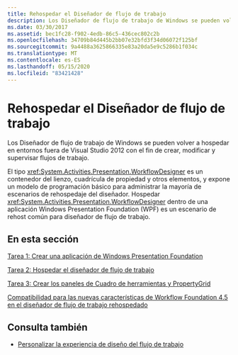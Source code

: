 ```yaml
---
title: Rehospedar el Diseñador de flujo de trabajo
description: Los Diseñador de flujo de trabajo de Windows se pueden volver a hospedar en entornos fuera de Visual Studio para crear, modificar y supervisar flujos de trabajo.
ms.date: 03/30/2017
ms.assetid: bec1fc28-f902-4edb-86c5-436cec802c2b
ms.openlocfilehash: 34709b84d445b2bb07e32bfd3f34d06072f125bf
ms.sourcegitcommit: 9a4488a3625866335e83a20da5e9c5286b1f034c
ms.translationtype: MT
ms.contentlocale: es-ES
ms.lasthandoff: 05/15/2020
ms.locfileid: "83421428"
---
```

# <a name="rehosting-the-workflow-designer"></a>Rehospedar el Diseñador de flujo de trabajo
Los Diseñador de flujo de trabajo de Windows se pueden volver a hospedar en entornos fuera de Visual Studio 2012 con el fin de crear, modificar y supervisar flujos de trabajo.

 El tipo <xref:System.Activities.Presentation.WorkflowDesigner> es un contenedor del lienzo, cuadrícula de propiedad y otros elementos, y expone un modelo de programación básico para administrar la mayoría de escenarios de rehospedaje del diseñador. Hospedar <xref:System.Activities.Presentation.WorkflowDesigner> dentro de una aplicación Windows Presentation Foundation (WPF) es un escenario de rehost común para diseñador de flujo de trabajo.

## <a name="in-this-section"></a>En esta sección
 [Tarea 1: Crear una aplicación de Windows Presentation Foundation](task-1-create-a-new-wpf-app.md)

 [Tarea 2: Hospedar el diseñador de flujo de trabajo](task-2-host-the-workflow-designer.md)

 [Tarea 3: Crear los paneles de Cuadro de herramientas y PropertyGrid](task-3-create-the-toolbox-and-propertygrid-panes.md)

 [Compatibilidad para las nuevas características de Workflow Foundation 4.5 en el diseñador de flujo de trabajo rehospedado](wf-features-in-the-rehosted-workflow-designer.md)

## <a name="see-also"></a>Consulta también

- [Personalizar la experiencia de diseño del flujo de trabajo](customizing-the-workflow-design-experience.md)
